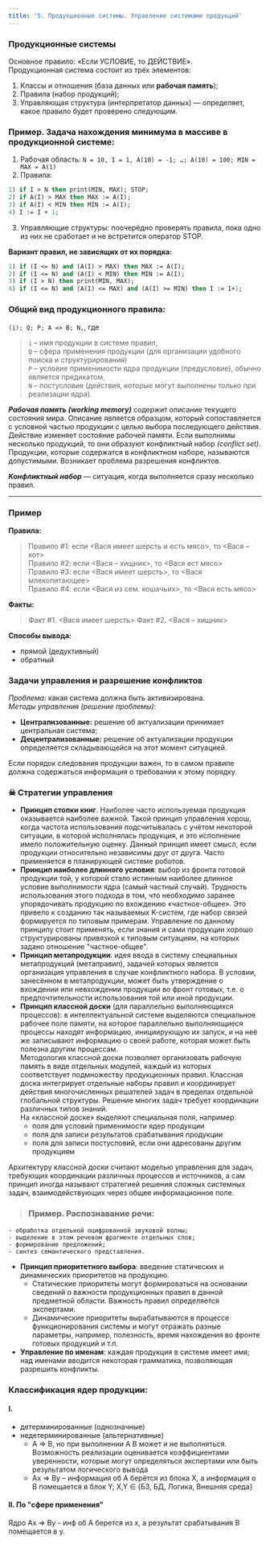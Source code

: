 ```yaml
---
title: '5. Продукционные системы. Управление системами продукций'
---
```


### Продукционные системы
Основное правило: «Если УСЛОВИЕ, то ДЕЙСТВИЕ».  
Продукционная система состоит из трёх элементов:
1. Классы и отношения (база данных или **рабочая память**);
2. Правила (набор продукций);
3. Управляющая структура (интерпретатор данных) — определяет, какое правило будет проверено следующим.

### Пример. Задача нахождения минимума в массиве в продукционной системе:
1. Рабочая область: `N = 10, I = 1, A(10) = -1; …; A(10) = 100; MIN = MAX = A(1)`
2. Правила:
```pascal
1)​ if I > N then print(MIN, MAX); STOP;
2)​ if A(I) > MAX then MAX := A(I);
3)​ if A(I) < MIN then MIN := A(I);
4)​ I := I + 1;
```
3. Управляющие структуры: поочерёдно проверять правила, пока одно из них не сработает и не встретится оператор STOP.

**Вариант правил, не зависящих от их порядка:**
```pascal
1)​ if (I <= N) and (A(I) > MAX) then MAX := A(I);
2)​ if (I <= N) and (A(I) < MIN) then MIN := A(I);
3)​ if (I > N) then print(MIN, MAX);
4)​ if (I <= N) and (A(I) <= MAX) and (A(I) >= MIN) then I := I+1;
```

### Общий вид продукционного правила:
`(i); Q; P; A => B; N,`, где  
>`i` – имя продукции в системе правил,  
`Q` – сфера применения продукции (для организации удобного поиска и структурирования)  
`P` – условие применимости ядра продукции (предусловие), обычно является предикатом,  
`N` – постусловие (действия, которые могут выполнены только при реализации ядра).

_**Рабочая память (working memory)**_ содержит описание текущего состояния мира. Описание является образцом, который сопоставляется с условной частью продукции с целью выбора последующего действия. Действие изменяет состояние рабочей памяти. Если выполнимы несколько продукций, то они образуют конфликтный набор _(conflict set)_. Продукции, которые содержатся в конфликтном наборе, называются допустимыми. Возникает проблема разрешения конфликтов.

_**Конфликтный набор**_ — ситуация, когда выполняется сразу несколько правил.
<hr>

### Пример 
**Правила:**
>Правило #1: если <Вася имеет шерсть и есть мясо>, то <Вася – кот>  
Правило #2: если <Вася – хищник>, то <Вася ест мясо>  
Правило #3: если <Вася имеет шерсть>, то <Вася млекопитающее>  
Правило #4: если <Вася из сем. кошачьих>, то <Вася есть мясо>

**Факты:**
>Факт #1. <Вася имеет шерсть>
Факт #2. <Вася – хищник>

**Способы вывода:**
- прямой (дедуктивный)
- обратный

### Задачи управления и разрешение конфликтов
_Проблема:_ какая система должна быть активизирована.  
_Методы управления (решение проблемы):_
- **Централизованные:** решение об актуализации принимает центральная система;
- **Децентрализованные:** решение об актуализации продукции определяется складывающейся на этот момент ситуацией.

Если порядок следования продукции важен, то в самом правиле должна содержаться информация о требовании к этому порядку.

### ☠ Стратегии управления
- **Принцип стопки книг**. Наиболее часто используемая продукция оказывается наиболее важной. Такой принцип управления хорош, когда частота использования подсчитывалась с учётом некоторой ситуации, в которой исполнялась продукция, и это исполнение имело положительную оценку. Данный принцип имеет смысл, если продукции относительно независимы друг от друга. Часто применяется в планирующей системе роботов.
- **Принцип наиболее длинного условия**: выбор из фронта готовой продукции той, у которой стало истинным наиболее длинное условие выполнимости ядра (самый частный случай). Трудность использования этого подхода в том, что необходимо заранее упорядочивать продукцию по вхождению «частное-общее». Это привело к созданию так называемых K-систем, где набор связей формируется по типовым примерам. Управление по данному принципу стоит применять, если знания и сами продукции хорошо структурированы привязкой к типовым ситуациям, на которых задано отношение "частное-общее".
- **Принцип метапродукции**: идея ввода в систему специальных метапродукций (метаправил), задачей которых является организация управления в случае конфликтного набора. В условии, занесённом в метапродукции, может быть утверждение о вхождении или невхождении продукции во фронт готовых, т.е. о предпочтительности использования той или иной продукции.
- **Принцип классной доски** (для параллельно выполняющихся процессов): в интеллектуальной системе выделяются специальное рабочее поле памяти, на которое параллельно выполняющиеся процессы находят информацию, инициирующую их запуск, и на неё же записывают информацию о своей работе, которая может быть полезна другим процессам.  
Методология классной доски позволяет организовать рабочую память в виде отдельных модулей, каждый из которых соответствует подмножеству продукционных правил. Классная доска интегрирует отдельные наборы правил и координирует действия многочисленных решателей задач в пределах отдельной глобальной структуры. Решение многих задач требует координации различных типов знаний.  
На «классной доске» выделяют специальная поля, например:
    - поля для условий применимости ядер продукции
    - поля для записи результатов срабатывания продукции
    - поля для записи постусловий, если они адресованы другим продукциям

Архитектуру классной доски считают моделью управления для задач, требующих координации различных процессов и источников, а сам принцип иногда называют стратегией решения сложных системных задач, взаимодействующих через общее информационное поле.
>   ### Пример. Распознавание речи:
    - обработка отдельной оцифрованной звуковой волны;
    - выделение в этом речевом фрагменте отдельных слов;
    - формирование предложений;
    - синтез семантического представления.
- **Принцип приоритетного выбора**: введение статических и динамических приоритетов на продукцию.
    - Статические приоритеты могут формироваться на основании сведений о важности продукционных правил в данной предметной области. Важность правил определяется экспертами.
    - Динамические приоритеты вырабатываются в процессе функционирования системы и могут отражать разные параметры, например, полезность, время нахождения во фронте готовых продукций и т.п.
- **Управление по именам**: каждая продукция в системе имеет имя; над именами вводится некоторая грамматика, позволяющая разрешить конфликты.

### Классификация ядер продукции:
#### I.
- детерминированные (однозначные)
- недетерминированные (альтернативные)
    - A => B, но при выполнении A B может и не выполняться. Возможность реализации оценивается коэффициентами уверенности, которые могут определяться экспертами или быть результатом логического вывода
    - Ax => By – информация об A берётся из блока X, а информация о B помещается в блок Y; X,Y ∈ {БЗ, БД, Логика, Внешняя среда}
#### II. По "сфере применения"
Ядро Ax => By  - инф об А берется из x, а результат срабатывания B помещается в y.